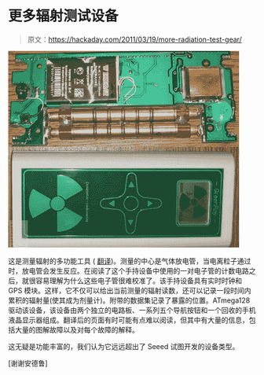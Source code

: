 # 更多辐射测试设备

> 原文：<https://hackaday.com/2011/03/19/more-radiation-test-gear/>

![](img/badf7490be42610e3c5343d05623e4d5.png "diy-radiation-dosimeter")

这是测量辐射的多功能工具 ( [翻译](http://translate.google.com/translate?hl=en&sl=auto&tl=en&u=http%3A%2F%2Fradiokot.ru%2Fcircuit%2Fdigital%2Fmeasure%2F34%2F))。测量的中心是气体放电管，当电离粒子通过时，放电管会发生反应。在阅读了这个手持设备中使用的一对电子管的计数电路之后，就很容易理解为什么这些电子管很难校准了。该手持设备具有实时时钟和 GPS 模块。这样，它不仅可以给出当前测量的辐射读数，还可以记录一段时间内累积的辐射量(使其成为剂量计)。附带的数据集记录了暴露的位置。ATmega128 驱动该设备，该设备由两个独立的电路板、一系列五个导航按钮和一个回收的手机液晶显示器组成。翻译后的页面有时可能有点难以阅读，但其中有大量的信息，包括大量的图解故障以及对每个故障的解释。

这无疑是功能丰富的，我们认为它远远超出了 Seeed 试图开发的设备类型。

[谢谢安德鲁]